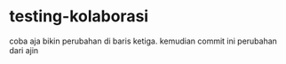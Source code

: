 # testing-kolaborasi

coba aja bikin perubahan di baris ketiga. kemudian commit
ini perubahan dari ajin
